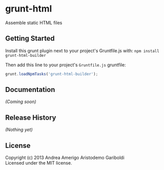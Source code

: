 # grunt-html

Assemble static HTML files

## Getting Started
Install this grunt plugin next to your project's Gruntfile.js with: `npm install grunt-html-builder`

Then add this line to your project's `Gruntfile.js` gruntfile:

```javascript
grunt.loadNpmTasks('grunt-html-builder');
```

[grunt]: http://gruntjs.com/

## Documentation
_(Coming soon)_

## Release History
_(Nothing yet)_

## License
Copyright (c) 2013 Andrea Amerigo Aristodemo Gariboldi  
Licensed under the MIT license.
